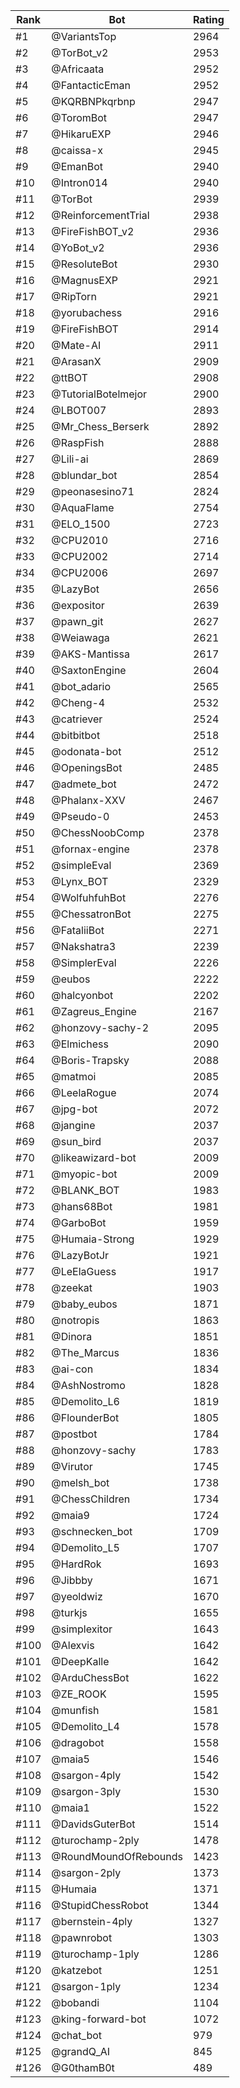 Rank|Bot|Rating
---|---|---
#1|@VariantsTop|2964
#2|@TorBot_v2|2953
#3|@Africaata|2952
#4|@FantacticEman|2952
#5|@KQRBNPkqrbnp|2947
#6|@ToromBot|2947
#7|@HikaruEXP|2946
#8|@caissa-x|2945
#9|@EmanBot|2940
#10|@Intron014|2940
#11|@TorBot|2939
#12|@ReinforcementTrial|2938
#13|@FireFishBOT_v2|2936
#14|@YoBot_v2|2936
#15|@ResoluteBot|2930
#16|@MagnusEXP|2921
#17|@RipTorn|2921
#18|@yorubachess|2916
#19|@FireFishBOT|2914
#20|@Mate-AI|2911
#21|@ArasanX|2909
#22|@ttBOT|2908
#23|@TutorialBotelmejor|2900
#24|@LBOT007|2893
#25|@Mr_Chess_Berserk|2892
#26|@RaspFish|2888
#27|@Lili-ai|2869
#28|@blundar_bot|2854
#29|@peonasesino71|2824
#30|@AquaFlame|2754
#31|@ELO_1500|2723
#32|@CPU2010|2716
#33|@CPU2002|2714
#34|@CPU2006|2697
#35|@LazyBot|2656
#36|@expositor|2639
#37|@pawn_git|2627
#38|@Weiawaga|2621
#39|@AKS-Mantissa|2617
#40|@SaxtonEngine|2604
#41|@bot_adario|2565
#42|@Cheng-4|2532
#43|@catriever|2524
#44|@bitbitbot|2518
#45|@odonata-bot|2512
#46|@OpeningsBot|2485
#47|@admete_bot|2472
#48|@Phalanx-XXV|2467
#49|@Pseudo-0|2453
#50|@ChessNoobComp|2378
#51|@fornax-engine|2378
#52|@simpleEval|2369
#53|@Lynx_BOT|2329
#54|@WolfuhfuhBot|2276
#55|@ChessatronBot|2275
#56|@FataliiBot|2271
#57|@Nakshatra3|2239
#58|@SimplerEval|2226
#59|@eubos|2222
#60|@halcyonbot|2202
#61|@Zagreus_Engine|2167
#62|@honzovy-sachy-2|2095
#63|@Elmichess|2090
#64|@Boris-Trapsky|2088
#65|@matmoi|2085
#66|@LeelaRogue|2074
#67|@jpg-bot|2072
#68|@jangine|2037
#69|@sun_bird|2037
#70|@likeawizard-bot|2009
#71|@myopic-bot|2009
#72|@BLANK_BOT|1983
#73|@hans68Bot|1981
#74|@GarboBot|1959
#75|@Humaia-Strong|1929
#76|@LazyBotJr|1921
#77|@LeElaGuess|1917
#78|@zeekat|1903
#79|@baby_eubos|1871
#80|@notropis|1863
#81|@Dinora|1851
#82|@The_Marcus|1836
#83|@ai-con|1834
#84|@AshNostromo|1828
#85|@Demolito_L6|1819
#86|@FlounderBot|1805
#87|@postbot|1784
#88|@honzovy-sachy|1783
#89|@Virutor|1745
#90|@melsh_bot|1738
#91|@ChessChildren|1734
#92|@maia9|1724
#93|@schnecken_bot|1709
#94|@Demolito_L5|1707
#95|@HardRok|1693
#96|@Jibbby|1671
#97|@yeoldwiz|1670
#98|@turkjs|1655
#99|@simplexitor|1643
#100|@Alexvis|1642
#101|@DeepKalle|1642
#102|@ArduChessBot|1622
#103|@ZE_ROOK|1595
#104|@munfish|1581
#105|@Demolito_L4|1578
#106|@dragobot|1558
#107|@maia5|1546
#108|@sargon-4ply|1542
#109|@sargon-3ply|1530
#110|@maia1|1522
#111|@DavidsGuterBot|1514
#112|@turochamp-2ply|1478
#113|@RoundMoundOfRebounds|1423
#114|@sargon-2ply|1373
#115|@Humaia|1371
#116|@StupidChessRobot|1344
#117|@bernstein-4ply|1327
#118|@pawnrobot|1303
#119|@turochamp-1ply|1286
#120|@katzebot|1251
#121|@sargon-1ply|1234
#122|@bobandi|1104
#123|@king-forward-bot|1072
#124|@chat_bot|979
#125|@grandQ_AI|845
#126|@G0thamB0t|489
